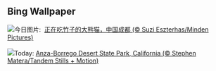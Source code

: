 ## Bing Wallpaper
![](https://www.bing.com/th?id=OHR.BambooPanda_ZH-CN8455481760_UHD.jpg&w=1000)今日图片: &nbsp;[正在吃竹子的大熊猫，中国成都 (© Suzi Eszterhas/Minden Pictures)](https://www.bing.com/th?id=OHR.BambooPanda_ZH-CN8455481760_UHD.jpg)
<br><br/>
![](https://www.bing.com/th?id=OHR.AnzaBorregoBloom_EN-US1951730180_UHD.jpg&w=1000)Today: [Anza-Borrego Desert State Park, California (© Stephen Matera/Tandem Stills + Motion)](https://www.bing.com/th?id=OHR.AnzaBorregoBloom_EN-US1951730180_UHD.jpg)
<br><br/>
